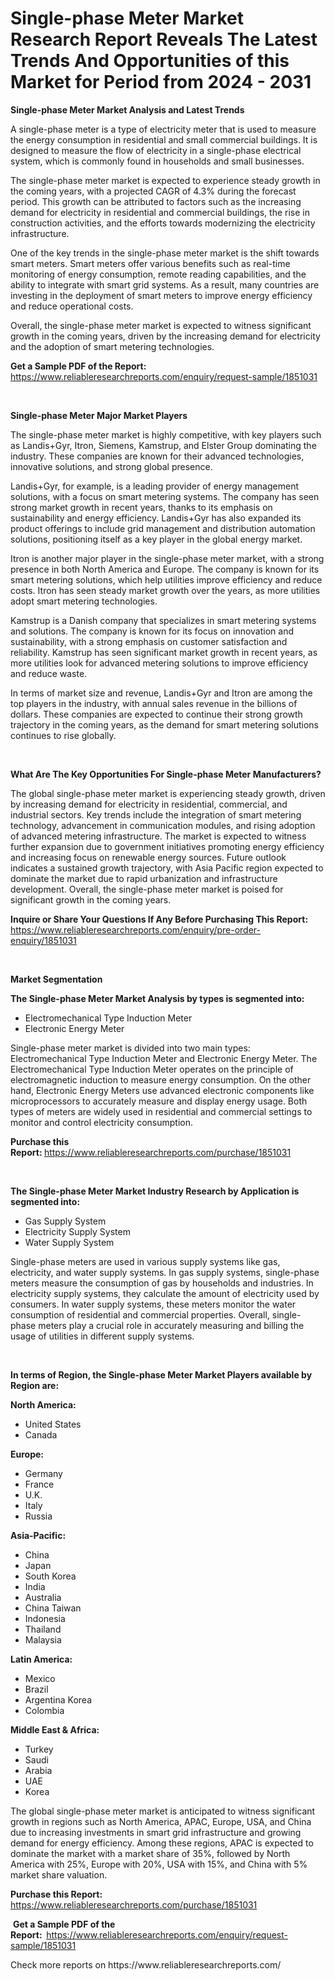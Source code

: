 <p><h1>Single-phase Meter Market Research Report Reveals The Latest Trends And Opportunities of this Market for Period from 2024 - 2031</h1></p><p><strong>Single-phase Meter Market Analysis and Latest Trends</strong></p>
<p><p>A single-phase meter is a type of electricity meter that is used to measure the energy consumption in residential and small commercial buildings. It is designed to measure the flow of electricity in a single-phase electrical system, which is commonly found in households and small businesses.</p><p>The single-phase meter market is expected to experience steady growth in the coming years, with a projected CAGR of 4.3% during the forecast period. This growth can be attributed to factors such as the increasing demand for electricity in residential and commercial buildings, the rise in construction activities, and the efforts towards modernizing the electricity infrastructure.</p><p>One of the key trends in the single-phase meter market is the shift towards smart meters. Smart meters offer various benefits such as real-time monitoring of energy consumption, remote reading capabilities, and the ability to integrate with smart grid systems. As a result, many countries are investing in the deployment of smart meters to improve energy efficiency and reduce operational costs.</p><p>Overall, the single-phase meter market is expected to witness significant growth in the coming years, driven by the increasing demand for electricity and the adoption of smart metering technologies.</p></p>
<p><strong>Get a Sample PDF of the Report:&nbsp;</strong> <a href="https://www.reliableresearchreports.com/enquiry/request-sample/1851031">https://www.reliableresearchreports.com/enquiry/request-sample/1851031</a></p>
<p>&nbsp;</p>
<p><strong>Single-phase Meter Major Market Players</strong></p>
<p><p>The single-phase meter market is highly competitive, with key players such as Landis+Gyr, Itron, Siemens, Kamstrup, and Elster Group dominating the industry. These companies are known for their advanced technologies, innovative solutions, and strong global presence.</p><p>Landis+Gyr, for example, is a leading provider of energy management solutions, with a focus on smart metering systems. The company has seen strong market growth in recent years, thanks to its emphasis on sustainability and energy efficiency. Landis+Gyr has also expanded its product offerings to include grid management and distribution automation solutions, positioning itself as a key player in the global energy market.</p><p>Itron is another major player in the single-phase meter market, with a strong presence in both North America and Europe. The company is known for its smart metering solutions, which help utilities improve efficiency and reduce costs. Itron has seen steady market growth over the years, as more utilities adopt smart metering technologies.</p><p>Kamstrup is a Danish company that specializes in smart metering systems and solutions. The company is known for its focus on innovation and sustainability, with a strong emphasis on customer satisfaction and reliability. Kamstrup has seen significant market growth in recent years, as more utilities look for advanced metering solutions to improve efficiency and reduce waste.</p><p>In terms of market size and revenue, Landis+Gyr and Itron are among the top players in the industry, with annual sales revenue in the billions of dollars. These companies are expected to continue their strong growth trajectory in the coming years, as the demand for smart metering solutions continues to rise globally.</p></p>
<p>&nbsp;</p>
<p><strong>What Are The Key Opportunities For Single-phase Meter Manufacturers?</strong></p>
<p><p>The global single-phase meter market is experiencing steady growth, driven by increasing demand for electricity in residential, commercial, and industrial sectors. Key trends include the integration of smart metering technology, advancement in communication modules, and rising adoption of advanced metering infrastructure. The market is expected to witness further expansion due to government initiatives promoting energy efficiency and increasing focus on renewable energy sources. Future outlook indicates a sustained growth trajectory, with Asia Pacific region expected to dominate the market due to rapid urbanization and infrastructure development. Overall, the single-phase meter market is poised for significant growth in the coming years.</p></p>
<p><strong>Inquire or Share Your Questions If Any Before Purchasing This Report:</strong> <a href="https://www.reliableresearchreports.com/enquiry/pre-order-enquiry/1851031">https://www.reliableresearchreports.com/enquiry/pre-order-enquiry/1851031</a></p>
<p>&nbsp;</p>
<p><strong>Market Segmentation</strong></p>
<p><strong>The Single-phase Meter Market Analysis by types is segmented into:</strong></p>
<p><ul><li>Electromechanical Type Induction Meter</li><li>Electronic Energy Meter</li></ul></p>
<p><p>Single-phase meter market is divided into two main types: Electromechanical Type Induction Meter and Electronic Energy Meter. The Electromechanical Type Induction Meter operates on the principle of electromagnetic induction to measure energy consumption. On the other hand, Electronic Energy Meters use advanced electronic components like microprocessors to accurately measure and display energy usage. Both types of meters are widely used in residential and commercial settings to monitor and control electricity consumption.</p></p>
<p><strong>Purchase this Report:&nbsp;</strong><a href="https://www.reliableresearchreports.com/purchase/1851031">https://www.reliableresearchreports.com/purchase/1851031</a></p>
<p>&nbsp;</p>
<p><strong>The Single-phase Meter Market Industry Research by Application is segmented into:</strong></p>
<p><ul><li>Gas Supply System</li><li>Electricity Supply System</li><li>Water Supply System</li></ul></p>
<p><p>Single-phase meters are used in various supply systems like gas, electricity, and water supply systems. In gas supply systems, single-phase meters measure the consumption of gas by households and industries. In electricity supply systems, they calculate the amount of electricity used by consumers. In water supply systems, these meters monitor the water consumption of residential and commercial properties. Overall, single-phase meters play a crucial role in accurately measuring and billing the usage of utilities in different supply systems.</p></p>
<p>&nbsp;</p>
<p><strong>In terms of Region, the Single-phase Meter Market Players available by Region are:</strong></p>
<p>
    <p> <strong> North America: </strong>
        <ul>
            <li>United States</li>
            <li>Canada</li>
        </ul>
        </p> 
    <p> <strong> Europe: </strong>
        <ul>
            <li>Germany</li>
            <li>France</li>
            <li>U.K.</li>
            <li>Italy</li>
            <li>Russia</li>
        </ul>
        </p> 
    <p> <strong> Asia-Pacific: </strong>
        <ul>
            <li>China</li>
            <li>Japan</li>
            <li>South Korea</li>
            <li>India</li>
            <li>Australia</li>
            <li>China Taiwan</li>
            <li>Indonesia</li>
            <li>Thailand</li>
            <li>Malaysia</li>
        </ul>
        </p> 
    <p> <strong> Latin America: </strong>
        <ul>
            <li>Mexico</li>
            <li>Brazil</li>
            <li>Argentina Korea</li>
            <li>Colombia</li>
        </ul>
        </p> 
    <p> <strong> Middle East & Africa: </strong>
        <ul>
            <li>Turkey</li>
            <li>Saudi</li>
            <li>Arabia</li>
            <li>UAE</li>
            <li>Korea</li>
        </ul>
    </p>
    </p>
<p><p>The global single-phase meter market is anticipated to witness significant growth in regions such as North America, APAC, Europe, USA, and China due to increasing investments in smart grid infrastructure and growing demand for energy efficiency. Among these regions, APAC is expected to dominate the market with a market share of 35%, followed by North America with 25%, Europe with 20%, USA with 15%, and China with 5% market share valuation.</p></p>
<p><strong>Purchase this Report: </strong><a href="https://www.reliableresearchreports.com/purchase/1851031">https://www.reliableresearchreports.com/purchase/1851031</a></p>
<p>&nbsp;<strong>Get a Sample PDF of the Report:&nbsp;&nbsp;</strong><a href="https://www.reliableresearchreports.com/enquiry/request-sample/1851031">https://www.reliableresearchreports.com/enquiry/request-sample/1851031</a></p>
<p><strong></strong></p>
<p>Check more reports on https://www.reliableresearchreports.com/</p>